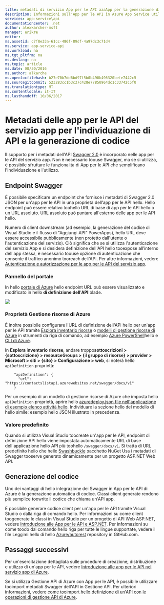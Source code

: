 ```yaml
---
title: metadati di servizio App per le API aaaApp per la generazione di individuazione e il codice API | Documenti Microsoft
description: Informazioni sull'App per le API in Azure App Service utilizzo generazione metadati Swagger toofacilitate API di individuazione e il codice.
services: app-service\api
documentationcenter: .net
author: alexkarcher-msft
manager: erikre
editor: 
ms.assetid: c7f8e33a-61cc-486f-89df-4a97dc3c71d4
ms.service: app-service-api
ms.workload: na
ms.tgt_pltfrm: na
ms.devlang: na
ms.topic: article
ms.date: 08/30/2016
ms.author: alkarche
ms.openlocfilehash: b27e70b7dd6bd97f5b0b490b496320befe7442c5
ms.sourcegitcommit: 523283cc1b3c37c428e77850964dc1c33742c5f0
ms.translationtype: MT
ms.contentlocale: it-IT
ms.lasthandoff: 10/06/2017
---
```

# <a name="app-service-api-apps-metadata-for-api-discovery-and-code-generation"></a>Metadati delle app per le API del servizio app per l'individuazione di API e la generazione di codice
Il supporto per i metadati dell'API [Swagger 2.0](http://swagger.io/) è incorporato nelle app per le API del servizio app. Non è necessario toouse Swagger, ma se si utilizza, è possibile sfruttare le funzionalità di App per le API che semplificano l'individuazione e l'utilizzo.   

## <a name="swagger-endpoint"></a>Endpoint Swagger
È possibile specificare un endpoint che fornisce i metadati di Swagger 2.0 JSON per un'app per le API in una proprietà dell'app per le API hello. Hello endpoint può essere relativo toohello URL di base di app per le API hello o un URL assoluto. URL assoluto può puntare all'esterno delle app per le API hello. 

Numero di client downstream (ad esempio, la generazione del codice di Visual Studio e il flusso di "Aggiungi API" PowerApps), hello URL deve essere accessibile pubblicamente (non protetto dall'utente o l'autenticazione del servizio). Ciò significa che se si utilizza l'autenticazione del servizio App e si desidera definizione dell'API hello tooexpose all'interno dell'app stessa, è necessario toouse opzione di autenticazione che consente il traffico anonimo tooreach dell'API. Per altre informazioni, vedere [Autenticazione e autorizzazione per le app per le API del servizio app](app-service-api-authentication.md).

### <a name="portal-blade"></a>Pannello del portale
In hello [portale di Azure](https://portal.azure.com/) hello endpoint URL può essere visualizzato e modificato in hello **di definizione dell'API** blade.

![](./media/app-service-api-metadata/apidefblade.png)

### <a name="azure-resource-manager-property"></a>Proprietà Gestione risorse di Azure
È inoltre possibile configurare l'URL di definizione dell'API hello per un'app per le API tramite [Esplora inventario risorse](https://resources.azure.com/) o [modelli di gestione risorse di Azure](../azure-resource-manager/resource-group-authoring-templates.md) in strumenti da riga di comando, ad esempio [Azure PowerShell](/powershell/azureps-cmdlets-docs)hello e [CLI di Azure](../cli-install-nodejs.md). 

In **Esplora inventario risorse**, andare troppo**sottoscrizioni > {sottoscrizione} > resourceGroups > {il gruppo di risorse} > provider > Microsoft > siti > {sito} > Configurazione > web**, si noterà hello `apiDefinition` proprietà:

        "apiDefinition": {
          "url": "https://contactslistapi.azurewebsites.net/swagger/docs/v1"
        }

Per un esempio di un modello di gestione risorse di Azure che imposta hello `apiDefinition` proprietà, aprire hello [azuredeploy.json file nell'applicazione di esempio elenco attività hello](https://github.com/azure-samples/app-service-api-dotnet-todo-list/blob/master/azuredeploy.json). Individuare la sezione hello del modello di hello simile: esempio hello JSON illustrato in precedenza.

### <a name="default-value"></a>Valore predefinito
Quando si utilizza Visual Studio toocreate un'app per le API, endpoint di definizione API hello viene impostata automaticamente URL di base dell'applicazione hello API più toohello `/swagger/docs/v1`. Si tratta di URL predefinito hello che hello [Swashbuckle](https://www.nuget.org/packages/Swashbuckle) pacchetto NuGet Usa i metadati di Swagger tooserve generato dinamicamente per un progetto ASP.NET Web API. 

## <a name="code-generation"></a>Generazione del codice
Uno dei vantaggi di hello integrazione dei Swagger in App per le API di Azure è la generazione automatica di codice. Classi client generate rendono più semplice toowrite il codice che chiama un'API app.

È possibile generare codice client per un'app per le API tramite Visual Studio o dalla riga di comando hello. Per informazioni su come client toogenerate le classi in Visual Studio per un progetto di API Web ASP.NET, vedere [Introduzione alle App per le API e ASP.NET](app-service-api-dotnet-get-started.md#codegen). Per informazioni su come toodo dal comando hello riga per tutte le lingue supportate, vedere il file Leggimi hello di hello [Azure/autorest](https://github.com/azure/autorest) repository in GitHub.com.

## <a name="next-steps"></a>Passaggi successivi
Per un'esercitazione dettagliata sulle procedure di creazione, distribuzione e utilizzo di un'app per le API, vedere [Introduzione alle app per le API nel servizio app di Azure](app-service-api-dotnet-get-started.md).

Se si utilizza Gestione API di Azure con App per le API, è possibile utilizzare tooimport metadati Swagger dell'API in Gestione API. Per ulteriori informazioni, vedere [come tooimport hello definizione di un'API con le operazioni di gestione API di Azure](../api-management/api-management-howto-import-api.md). 

